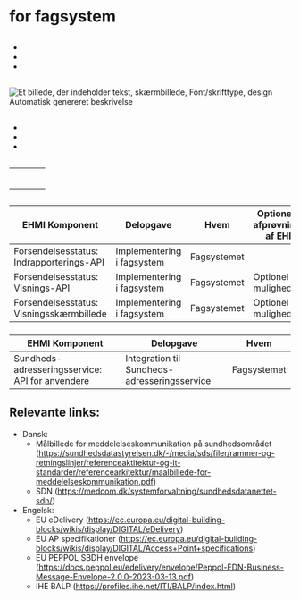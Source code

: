# for fagsystem

## 

### 

## 

-   
-   
-   

## 

![Et billede, der indeholder tekst, skærmbillede, Font/skrifttype, design Automatisk genereret beskrivelse](media/dc215fc69d6bd81e4e67726a3c4b33e9.png)

## 

## 

## 

## 

## 

## 

-   
-   
-   

## 

### 

|   |   |   |   |
|---|---|---|---|
|   |   |   |   |
|   |   |   |   |
|   |   |   |   |
|   |   |   |   |
|   |   |   |   |
|   |   |   |   |

## 

### 

| **EHMI Komponent**                       | **Delopgave**              | **Hvem**    | **Optionel ift. afprøvningen af EHMI** |
|------------------------------------------|----------------------------|-------------|----------------------------------------|
| Forsendelsesstatus: Indrapporterings-API | Implementering i fagsystem | Fagsystemet |                                        |
| Forsendelsesstatus: Visnings-API         | Implementering i fagsystem | Fagsystemet | Optionel – mulighed                    |
| Forsendelsesstatus: Visningsskærmbillede | Implementering i fagsystem | Fagsystemet | Optionel – mulighed                    |

### 

### 

### 

| **EHMI Komponent**                              | **Delopgave**                                | **Hvem**    |
|-------------------------------------------------|----------------------------------------------|-------------|
| Sundheds-adresseringsservice: API for anvendere | Integration til Sundheds-adresseringsservice | Fagsystemet |

### 

## Relevante links:

-   Dansk:
    -   Målbillede for meddelelseskommunikation på sundhedsområdet (<https://sundhedsdatastyrelsen.dk/-/media/sds/filer/rammer-og-retningslinjer/referenceaktitektur-og-it-standarder/referencearkitektur/maalbillede-for-meddelelseskommunikation.pdf>)
    -   SDN (<https://medcom.dk/systemforvaltning/sundhedsdatanettet-sdn/>)
-   Engelsk:
    -   EU eDelivery (https://ec.europa.eu/digital-building-blocks/wikis/display/DIGITAL/eDelivery)
    -   EU AP specifikationer (<https://ec.europa.eu/digital-building-blocks/wikis/display/DIGITAL/Access+Point+specifications>)
    -   EU PEPPOL SBDH envelope (https://docs.peppol.eu/edelivery/envelope/Peppol-EDN-Business-Message-Envelope-2.0.0-2023-03-13.pdf)
    -   IHE BALP (<https://profiles.ihe.net/ITI/BALP/index.html>)
